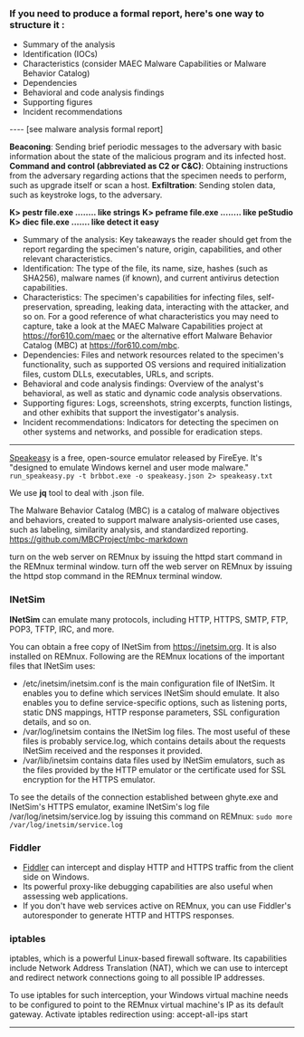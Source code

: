 
### **If you need to produce a formal report, here's one way to structure it :**
- Summary of the analysis
- Identification (IOCs)
- Characteristics (consider MAEC Malware Capabilities or Malware Behavior Catalog)
- Dependencies
- Behavioral and code analysis findings
- Supporting figures
- Incident recommendations

---- [see malware analysis formal report]

**Beaconing**: Sending brief periodic messages to the adversary with basic information about the state of the malicious program and its infected host.
**Command and control (abbreviated as C2 or C&C)**: Obtaining instructions from the adversary regarding actions that the specimen needs to perform, such as upgrade itself or scan a host.
**Exfiltration**: Sending stolen data, such as keystroke logs, to the adversary.


**K> pestr file.exe       ........ like strings**
**K> peframe file.exe  ........ like peStudio**
**K> diec file.exe         ....... like detect it easy**



- Summary of the analysis: Key takeaways the reader should get from the report regarding the specimen's nature, origin, capabilities, and other relevant characteristics.
- Identification: The type of the file, its name, size, hashes (such as SHA256), malware names (if known), and current antivirus detection capabilities.
- Characteristics: The specimen's capabilities for infecting files, self-preservation, spreading, leaking data, interacting with the attacker, and so on. For a good reference of what characteristics you may need to capture, take a look at the MAEC Malware Capabilities project at https://for610.com/maec or the alternative effort Malware Behavior Catalog (MBC) at https://for610.com/mbc.
- Dependencies: Files and network resources related to the specimen's functionality, such as supported OS versions and required initialization files, custom DLLs, executables, URLs, and scripts.
- Behavioral and code analysis findings: Overview of the analyst's behavioral, as well as static and dynamic code analysis observations.
- Supporting figures: Logs, screenshots, string excerpts, function listings, and other exhibits that support the investigator's analysis.
- Incident recommendations: Indicators for detecting the specimen on other systems and networks, and possible for eradication steps.

---

[Speakeasy](https://github.com/mandiant/speakeasy) is a free, open-source emulator released by FireEye. It's "designed to emulate Windows kernel and user mode malware."
`run_speakeasy.py -t brbbot.exe -o speakeasy.json 2> speakeasy.txt`


We use **jq** tool to deal with .json file.

The Malware Behavior Catalog (MBC) is a catalog of malware objectives and behaviors, created to support malware analysis-oriented use cases, such as labeling, similarity analysis, and standardized reporting.
https://github.com/MBCProject/mbc-markdown

turn on the web server on REMnux by issuing the httpd start command in the REMnux terminal window.
turn off the web server on REMnux by issuing the httpd stop command in the REMnux terminal window.

### INetSim

**INetSim** can emulate many protocols, including HTTP, HTTPS, SMTP, FTP, POP3, TFTP, IRC, and more.

You can obtain a free copy of INetSim from https://inetsim.org. It is also installed on REMnux. Following are the REMnux locations of the important files that INetSim uses:

- /etc/inetsim/inetsim.conf is the main configuration file of INetSim. It enables you to define which services INetSim should emulate. It also enables you to define service-specific options, such as listening ports, static DNS mappings, HTTP response parameters, SSL configuration details, and so on.
- /var/log/inetsim contains the INetSim log files. The most useful of these files is probably service.log, which contains details about the requests INetSim received and the responses it provided.
- /var/lib/inetsim contains data files used by INetSim emulators, such as the files provided by the HTTP emulator or the certificate used for SSL encryption for the HTTPS emulator.

To see the details of the connection established between ghyte.exe and INetSim's HTTPS emulator, examine INetSim's log file /var/log/inetsim/service.log by issuing this command on REMnux:
`sudo more /var/log/inetsim/service.log`



### Fiddler

- [Fiddler](https://www.telerik.com/download/fiddler) can intercept and display HTTP and HTTPS traffic from the client side on Windows.
- Its powerful proxy-like debugging capabilities are also useful when assessing web applications.
- If you don't have web services active on REMnux, you can use Fiddler's autoresponder to generate HTTP and HTTPS responses.


### iptables
iptables, which is a powerful Linux-based firewall software. Its capabilities include Network Address Translation (NAT), which we can use to intercept and redirect network connections going to all possible IP addresses.

To use iptables for such interception, your Windows virtual machine needs to be configured to point to the REMnux virtual machine's IP as its default gateway.
Activate iptables redirection using: accept-all-ips start

---
















